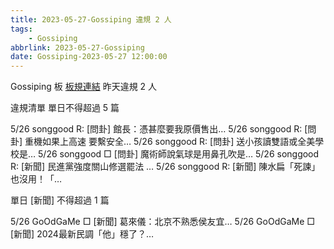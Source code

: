 ```yaml
---
title: 2023-05-27-Gossiping 違規 2 人
tags:
    - Gossiping
abbrlink: 2023-05-27-Gossiping
date: Gossiping-2023-05-27 12:00:00
---
```

Gossiping 板 [板規連結](https://www.ptt.cc/bbs/Gossiping/M.1637425085.A.07D.html)
昨天違規 2 人
<!-- more -->

違規清單
單日不得超過 5 篇

5/26 songgood R: [問卦] 館長：憑甚麼要我原價售出…
5/26 songgood R: [問卦] 重機如果上高速 要繫安全…
5/26 songgood R: [問卦] 送小孩讀雙語或全美學校是…
5/26 songgood □ [問卦] 魔術師說氣球是用鼻孔吹是…
5/26 songgood R: [新聞] 民進黨強度關山修選罷法 …
5/26 songgood R: [新聞] 陳水扁「死諫」也沒用！「…

單日 [新聞] 不得超過 1 篇

5/26 GoOdGaMe □ [新聞] 葛來儀：北京不熟悉侯友宜…
5/26 GoOdGaMe □ [新聞] 2024最新民調「他」穩了？…
